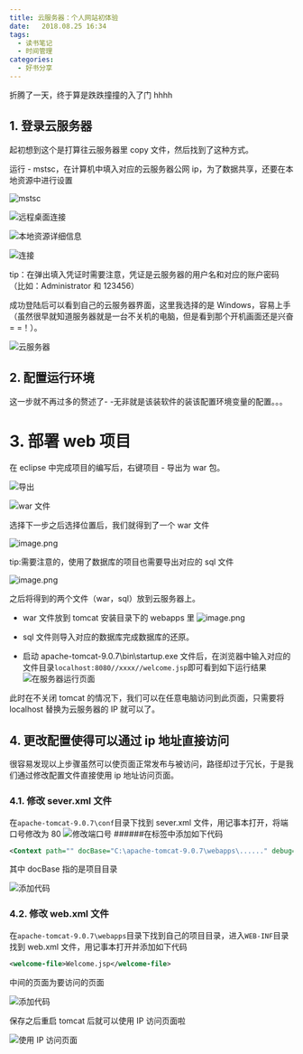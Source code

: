 ```yaml
---
title: 云服务器：个人网站初体验
date:   2018.08.25 16:34
tags:
  - 读书笔记
  - 时间管理
categories:
  - 好书分享
---
```


折腾了一天，终于算是跌跌撞撞的入了门 hhhh

## 1. 登录云服务器
起初想到这个是打算往云服务器里 copy 文件，然后找到了这种方式。

运行 - mstsc，在计算机中填入对应的云服务器公网 ip，为了数据共享，还要在本地资源中进行设置

![mstsc](./images/yun-fu-wu-qi-ge-ren-wang-zhan-chu-ti-yan/1.webp)

![远程桌面连接](./images/yun-fu-wu-qi-ge-ren-wang-zhan-chu-ti-yan/2.webp)

![本地资源详细信息](./images/yun-fu-wu-qi-ge-ren-wang-zhan-chu-ti-yan/3.webp)

![连接](./images/yun-fu-wu-qi-ge-ren-wang-zhan-chu-ti-yan/4.webp)

tip：在弹出填入凭证时需要注意，凭证是云服务器的用户名和对应的账户密码（比如：Administrator 和 123456）

成功登陆后可以看到自己的云服务器界面，这里我选择的是 Windows，容易上手（虽然很早就知道服务器就是一台不关机的电脑，但是看到那个开机画面还是兴奋= =！）。

![云服务器](./images/yun-fu-wu-qi-ge-ren-wang-zhan-chu-ti-yan/5.webp)

## 2. 配置运行环境
这一步就不再过多的赘述了- -无非就是该装软件的装该配置环境变量的配置。。。

# 3. 部署 web 项目
在 eclipse 中完成项目的编写后，右键项目 - 导出为 war 包。

![导出](./images/yun-fu-wu-qi-ge-ren-wang-zhan-chu-ti-yan/6.webp)

![war 文件](./images/yun-fu-wu-qi-ge-ren-wang-zhan-chu-ti-yan/7.webp)

选择下一步之后选择位置后，我们就得到了一个 war 文件

![image.png](./images/yun-fu-wu-qi-ge-ren-wang-zhan-chu-ti-yan/8.webp)

tip:需要注意的，使用了数据库的项目也需要导出对应的 sql 文件

![image.png](./images/yun-fu-wu-qi-ge-ren-wang-zhan-chu-ti-yan/9.webp)

之后将得到的两个文件（war，sql）放到云服务器上。

- war 文件放到 tomcat 安装目录下的 webapps 里
![image.png](./images/yun-fu-wu-qi-ge-ren-wang-zhan-chu-ti-yan/10.webp)

- sql 文件则导入对应的数据库完成数据库的还原。

- 启动 apache-tomcat-9.0.7\bin\startup.exe 文件后，在浏览器中输入对应的文件目录`localhost:8080//xxxx//welcome.jsp`即可看到如下运行结果
![在服务器运行页面](./images/yun-fu-wu-qi-ge-ren-wang-zhan-chu-ti-yan/11.webp)

此时在不关闭 tomcat 的情况下，我们可以在任意电脑访问到此页面，只需要将 localhost 替换为云服务器的 IP 就可以了。

## 4. 更改配置使得可以通过 ip 地址直接访问

很容易发现以上步骤虽然可以使页面正常发布与被访问，路径却过于冗长，于是我们通过修改配置文件直接使用 ip 地址访问页面。
### 4.1. 修改 sever.xml 文件
在`apache-tomcat-9.0.7\conf`目录下找到 sever.xml 文件，用记事本打开，将端口号修改为 80
![修改端口号](./images/yun-fu-wu-qi-ge-ren-wang-zhan-chu-ti-yan/12.webp)
######在<host>标签中添加如下代码
~~~xml
<Context path="" docBase="C:\apache-tomcat-9.0.7\webapps\......" debug="0" reloadable="true" /> 
~~~
其中 docBase 指的是项目目录

![添加代码](./images/yun-fu-wu-qi-ge-ren-wang-zhan-chu-ti-yan/13.webp)

### 4.2. 修改 web.xml 文件
在`apache-tomcat-9.0.7\webapps`目录下找到自己的项目目录，进入`WEB-INF`目录找到 web.xml 文件，用记事本打开并添加如下代码

~~~xml
<welcome-file>Welcome.jsp</welcome-file>
~~~

中间的页面为要访问的页面

![添加代码](./images/yun-fu-wu-qi-ge-ren-wang-zhan-chu-ti-yan/14.webp)

保存之后重启 tomcat 后就可以使用 IP 访问页面啦

![使用 IP 访问页面](./images/yun-fu-wu-qi-ge-ren-wang-zhan-chu-ti-yan/15.webp)






